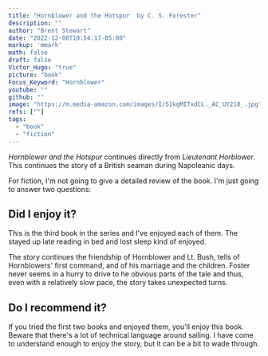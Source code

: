 ```yaml
---
title: "Hornblower and the Hotspur  by C. S. Forester"
description: ""
author: "Brent Stewart"
date: "2022-12-08T19:54:17-05:00"
markup: 'mmark'
math: false
draft: false
Victor_Hugo: "true"
picture: "book"
Focus_Keyword: "Hornblower"
youtube: ""
github: ""
image: "https://m.media-amazon.com/images/I/51kgMITxdCL._AC_UY218_.jpg"
refs: [""]
tags:
  - "book"
  - "fiction"
---
```


_Hornblower and the Hotspur_ continues directly from _Lieutenant Horblower_.  This continues the story of a British seaman during Napoleanic days.

For fiction, I'm not going to give a detailed review of the book.  I'm just going to answer two questions:

## Did I enjoy it?
This is the third book in the series and I've enjoyed each of them.  The stayed up late reading in bed and lost sleep kind of enjoyed.

The story continues the friendship of Hornblower and Lt. Bush, tells of Hornblowers' first command, and of his marriage and the children.  Foster never seems in a hurry to drive to he obvious parts of the tale and thus, even with a relatively slow pace, the story takes unexpected turns.

## Do I recommend it?

If you tried the first two books and enjoyed them, you'll enjoy this book.  Beware that there's a lot of technical language around sailing.  I have come to understand enough to enjoy the story, but it can be a bit to wade through.